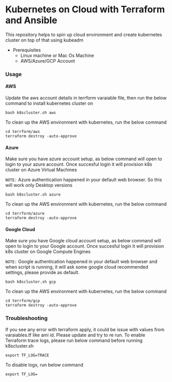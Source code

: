<h1> Kubernetes on Cloud with Terraform and Ansible</h1> 

This repository helps to spin up cloud environment and create kubernetes cluster on top of that using kubeadm

- Prerequisites
  - Linux machine or Mac Os Machine
  - AWS/Azure/GCP Account

### Usage

#### AWS
Update the aws account details in terrform varaiable file, then run the below command to install kubernetes cluster on 

```
bash k8scluster.sh aws
```

To clean up the AWS environment with kubernetes, run the below command

```
cd terrform/aws
terraform destroy -auto-approve
```

#### Azure
Make sure you have azure account setup, as below command will open to login to your azure account. Once succesful login it will provision k8s cluster on Azure Virtual Machines

`NOTE:` Azure  authentication happened in your default web browser. So this will work only Desktop versions
```
bash k8scluster.sh azure
```

To clean up the AWS environment with kubernetes, run the below command

```
cd terrform/azure
terraform destroy -auto-approve 
```

#### Google Cloud
Make sure you have Google cloud account setup, as below command will open to login to your Google account. Once succesful login it will provision k8s cluster on Google Compute Engines

`NOTE:` Google authentication happened in your default web browser and when script is running, it will ask some google cloud recommended settings, please provide as default. 

```
bash k8scluster.sh gcp
```

To clean up the AWS environment with kubernetes, run the below command

```
cd terrform/gcp
terraform destroy -auto-approve
```                         

### Troubleshooting

If you see any error with terraform apply, it could be issue with values from varaiables.tf like ami id. Please update and try to re run. To enable Terraform trace logs, please run below command before running k8scluster.sh
```
export TF_LOG=TRACE
```

To disable logs, run below command
```
export TF_LOG=
```
